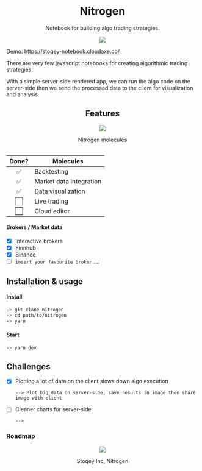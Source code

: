 <h1 align="center">Nitrogen</h1>
<p align="center">Notebook for building algo trading strategies.</p>


<p align="center">
<img src="./docs/dollarbill.gif"></img> 
</p>


Demo: https://stoqey-notebook.cloudaxe.co/

There are very few javascript notebooks for creating algorithmic trading strategies.


With a simple server-side rendered app, we can run the algo code on the server-side then we send the processed data to the client for visualization and analysis.


<h2 align="center">Features</h2>

<p align="center">
<img src="./docs/nitrogen-form.png"></img> 
</p>

<div align="center">Nitrogen molecules</div>

<br/>

| Done? | Molecules               |
| :---: | ----------------------- |
|   ✅   | Backtesting             |
|   ✅   | Market data integration |
|   ✅   | Data visualization      |
|   ⬜️   | Live trading            |
|   ⬜️   | Cloud editor            |


#### Brokers / Market data
- [x] Interactive brokers
- [x] Finnhub
- [x] Binance
- [ ] `insert your favourite broker` ....

## Installation & usage

#### Install
```bash
-> git clone nitrogen
-> cd path/to/nitrogen
-> yarn  
```

#### Start
```bash
-> yarn dev
```


## Challenges
- [x] Plotting a lot of data on the client slows down algo execution
  ```
  --> Plot big data on server-side, save results in image then share image with client
  ```
- [ ] Cleaner charts for server-side
  ```
  -->
  ```


### Roadmap




<p align="center">
<img src="./docs/nitrogen.png"></img> 
</p>
<p align="center">Stoqey Inc, Nitrogen</p>




  
